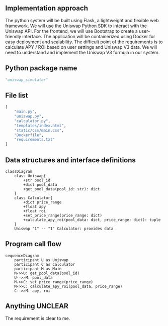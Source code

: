 ## Implementation approach
The python system will be built using Flask, a lightweight and flexible web framework. We will use the Uniswap Python SDK to interact with the Uniswap API. For the frontend, we will use Bootstrap to create a user-friendly interface. The application will be containerized using Docker for easy deployment and scalability. The difficult point of the requirements is to calculate APY / ROI based on user settings and Uniswap V3 data. We will need to understand and implement the Uniswap V3 formula in our system.

## Python package name
```python
"uniswap_simulator"
```

## File list
```python
[
    "main.py",
    "uniswap.py",
    "calculator.py",
    "templates/index.html",
    "static/css/main.css",
    "Dockerfile",
    "requirements.txt"
]
```

## Data structures and interface definitions
```mermaid
classDiagram
    class Uniswap{
        +str pool_id
        +dict pool_data
        +get_pool_data(pool_id: str): dict
    }
    class Calculator{
        +dict price_range
        +float apy
        +float roi
        +set_price_range(price_range: dict)
        +calculate_apy_roi(pool_data: dict, price_range: dict): tuple
    }
    Uniswap "1" -- "1" Calculator: provides data
```

## Program call flow
```mermaid
sequenceDiagram
    participant U as Uniswap
    participant C as Calculator
    participant M as Main
    M->>U: get_pool_data(pool_id)
    U-->>M: pool_data
    M->>C: set_price_range(price_range)
    M->>C: calculate_apy_roi(pool_data, price_range)
    C-->>M: apy, roi
```

## Anything UNCLEAR
The requirement is clear to me.